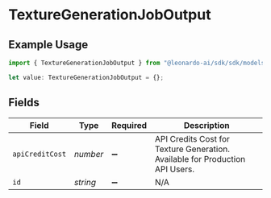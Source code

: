 # TextureGenerationJobOutput

## Example Usage

```typescript
import { TextureGenerationJobOutput } from "@leonardo-ai/sdk/sdk/models/operations";

let value: TextureGenerationJobOutput = {};
```

## Fields

| Field                                                                        | Type                                                                         | Required                                                                     | Description                                                                  |
| ---------------------------------------------------------------------------- | ---------------------------------------------------------------------------- | ---------------------------------------------------------------------------- | ---------------------------------------------------------------------------- |
| `apiCreditCost`                                                              | *number*                                                                     | :heavy_minus_sign:                                                           | API Credits Cost for Texture Generation. Available for Production API Users. |
| `id`                                                                         | *string*                                                                     | :heavy_minus_sign:                                                           | N/A                                                                          |